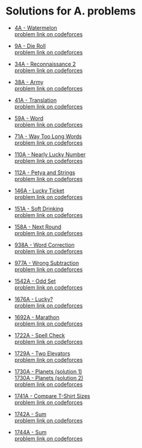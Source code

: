 #  Solutions for A. problems
- [4A - Watermelon](https://github.com/ShaadyEmad/Codeforces_Python_Solutions/blob/main/A/4A%20-%20Watermelon.py)\
[problem link on codeforces](https://codeforces.com/problemset/problem/4/A)

- [9A - Die Roll](https://github.com/ShaadyEmad/Codeforces_Python_Solutions/blob/main/A/9A%20-%20Die%20Roll.py)\
[problem link on codeforces](https://codeforces.com/problemset/problem/9/A)

- [34A - Reconnaissance 2](https://github.com/ShaadyEmad/Codeforces_Python_Solutions/blob/main/A/34A%20-%20Reconnaissance%202.py)\
[problem link on codeforces](https://codeforces.com/problemset/problem/34/A)

- [38A - Army](https://github.com/ShaadyEmad/Codeforces_Python_Solutions/blob/main/A/38A%20-%20Army.py)\
[problem link on codeforces](https://codeforces.com/problemset/problem/38/A)

- [41A - Translation](https://github.com/ShaadyEmad/Codeforces_Python_Solutions/blob/main/A/41A%20-%20Translation.py)\
[problem link on codeforces](https://codeforces.com/problemset/problem/41/A)

- [59A - Word](https://github.com/ShaadyEmad/Codeforces_Python_Solutions/blob/main/A/59A%20-%20Word.py)\
[problem link on codeforces](https://codeforces.com/problemset/problem/59/A)

- [71A - Way Too Long Words](https://github.com/ShaadyEmad/Codeforces_Python_Solutions/blob/main/A/71A%20-%20Way%20Too%20Long%20Words.py)\
[problem link on codeforces](https://codeforces.com/problemset/problem/71/A)

- [110A - Nearly Lucky Number](https://github.com/ShaadyEmad/Codeforces_Python_Solutions/blob/main/A/110A%20-%20Nearly%20Lucky%20Number.py)\
[problem link on codeforces](https://codeforces.com/problemset/problem/110/A)

- [112A - Petya and Strings](https://github.com/ShaadyEmad/Codeforces_Python_Solutions/blob/main/A/112A%20-%20Petya%20and%20Strings.py)\
[problem link on codeforces](https://codeforces.com/problemset/problem/112/A)

- [146A - Lucky Ticket](https://github.com/ShaadyEmad/Codeforces_Python_Solutions/blob/main/A/146A%20-%20Lucky%20Ticket.py)\
[problem link on codeforces](https://codeforces.com/problemset/problem/146/A)

- [151A - Soft Drinking](https://github.com/ShaadyEmad/Codeforces_Python_Solutions/blob/main/A/151A%20-%20Soft%20Drinking.py)\
[problem link on codeforces](https://codeforces.com/problemset/problem/151/A)

- [158A - Next Round](https://github.com/ShaadyEmad/Codeforces_Python_Solutions/blob/main/A/158A%20-%20Next%20Round.py)\
[problem link on codeforces](https://codeforces.com/problemset/problem/158/A)

- [938A - Word Correction](https://github.com/ShaadyEmad/Codeforces_Python_Solutions/blob/main/A/938A%20-%20Word%20Correction.py)\
[problem link on codeforces](https://codeforces.com/problemset/problem/938/A)

- [977A - Wrong Subtraction](https://github.com/ShaadyEmad/Codeforces_Python_Solutions/blob/main/A/977A%20-%20Wrong%20Subtraction.py)\
[problem link on codeforces](https://codeforces.com/problemset/problem/977/A)

- [1542A - Odd Set](https://github.com/ShaadyEmad/Codeforces_Python_Solutions/blob/main/A/1542A%20-%20Odd%20Set.py)\
[problem link on codeforces](https://codeforces.com/problemset/problem/1542/A)

- [1676A - Lucky?](https://github.com/ShaadyEmad/Codeforces_Python_Solutions/blob/main/A/1676A%20-%20Lucky%3F.py)\
[problem link on codeforces](https://codeforces.com/problemset/problem/1676/A)

- [1692A - Marathon](https://github.com/ShaadyEmad/Codeforces_Python_Solutions/blob/main/A/1692A%20-%20Marathon.py)\
[problem link on codeforces](https://codeforces.com/problemset/problem/1692/A)

- [1722A - Spell Check](https://github.com/ShaadyEmad/Codeforces_Python_Solutions/blob/main/A/1722A%20-%20Spell%20Check.py)\
[problem link on codeforces](https://codeforces.com/problemset/problem/1722/A)

- [1729A - Two Elevators](https://github.com/ShaadyEmad/Codeforces_Python_Solutions/blob/main/A/1729A%20-%20Two%20Elevators.py)\
[problem link on codeforces](https://codeforces.com/problemset/problem/1729/A)

- [1730A - Planets (solution 1)](https://github.com/ShaadyEmad/Codeforces_Python_Solutions/blob/main/A/1730A%20-%20Planets%20(solution%201).py)\
[1730A - Planets (solution 2)](https://github.com/ShaadyEmad/Codeforces_Python_Solutions/blob/main/A/1730A%20-%20Planets%20(solution%202).py)\
[problem link on codeforces](https://codeforces.com/problemset/problem/1730/A)

- [1741A - Compare T-Shirt Sizes](https://github.com/ShaadyEmad/Codeforces_Python_Solutions/blob/main/A/1741A%20-%20Compare%20T-Shirt%20Sizes.py)\
[problem link on codeforces](https://codeforces.com/contest/1741/problem/A)

- [1742A - Sum](https://github.com/ShaadyEmad/Codeforces_Python_Solutions/blob/main/A/1742A%20-%20Sum.py)\
[problem link on codeforces](https://codeforces.com/contest/1742/problem/A)

- [1744A - Sum](https://github.com/ShaadyEmad/Codeforces_Python_Solutions/blob/main/A/1744A%20-%20Number%20Replacement.py)\
[problem link on codeforces](https://codeforces.com/contest/1744/problem/A)

